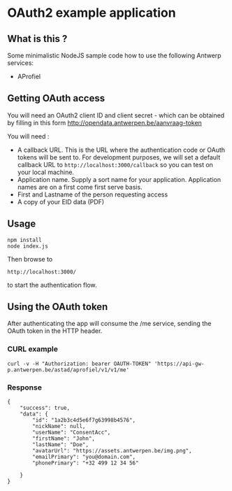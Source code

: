# OAuth2 example application
## What is this ?
Some minimalistic NodeJS sample code how to use the following Antwerp services:

* AProfiel

## Getting OAuth access
You will need an OAuth2 client ID and client secret - which can be obtained by filling in this form http://opendata.antwerpen.be/aanvraag-token

You will need :

* A callback URL. This is the URL where the authentication code or OAuth tokens will be sent to. For development purposes, we will set a default callback URL to ```http://localhost:3000/callback``` so you can test on your local machine.
* Application name. Supply a sort name for your application. Application names are on a first come first serve basis.
* First and Lastname of the person requesting access
* A copy of your EID data (PDF)


## Usage

```
npm install
node index.js
```

Then browse to 
```
http://localhost:3000/
```
to start the authentication flow.

## Using the OAuth token
After authenticating the app will consume the /me service, sending the OAuth token in the HTTP header.


### CURL example

```
curl -v -H "Authorization: bearer OAUTH-TOKEN" 'https://api-gw-p.antwerpen.be/astad/aprofiel/v1/v1/me'
```


### Response

```
{
	"success": true,
	"data": {
		"id": "1a2b3c4d5e6f7g63998b4576",
		"nickName": null,
		"userName": "ConsentAcc",
		"firstName": "John",
		"lastName": "Doe",
		"avatarUrl": "https://assets.antwerpen.be/img.png",
		"emailPrimary": "you@domain.com",
		"phonePrimary": "+32 499 12 34 56"

	}
}
```